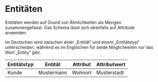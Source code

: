 # Entitäten
Entitäten werden auf Grund von Ähnlichkeiten als Mengen zusammengefasst. Das Schema lässt sich ebenfalls auf Attribute anwenden.

Im Deutschen wird zwischen einer „Entität“ und einem „Entitätstyp“ unterscheiden, während es im Englischen für beide Möglichkeiten nur das Wort „Entity“ gibt.

| Entitätstyp | Entität    | Attribut | Attributwert |
|-------------|------------|----------|--------------|
| Kunde       | Mustermann | Wohnort  | Musterstadt  |
